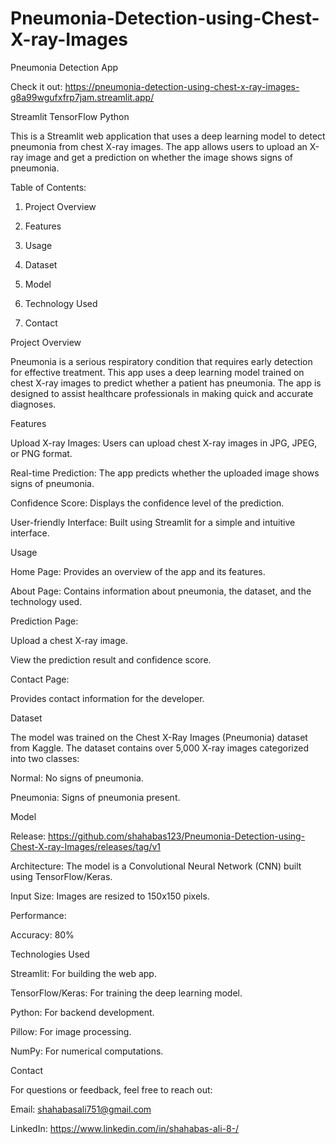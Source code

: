 # Pneumonia-Detection-using-Chest-X-ray-Images

Pneumonia Detection App

Check it out:
https://pneumonia-detection-using-chest-x-ray-images-g8a99wgufxfrp7jam.streamlit.app/

Streamlit
TensorFlow
Python

This is a Streamlit web application that uses a deep learning model to detect pneumonia from chest X-ray images.
The app allows users to upload an X-ray image and get a prediction on whether the image shows signs of pneumonia.

Table of Contents:

1. Project Overview

2. Features

3. Usage

4. Dataset

5. Model

6. Technology Used

7. Contact



Project Overview

Pneumonia is a serious respiratory condition that requires early detection for effective treatment. 
This app uses a deep learning model trained on chest X-ray images to predict whether a patient has pneumonia. 
The app is designed to assist healthcare professionals in making quick and accurate diagnoses.

Features

Upload X-ray Images: Users can upload chest X-ray images in JPG, JPEG, or PNG format.

Real-time Prediction: The app predicts whether the uploaded image shows signs of pneumonia.

Confidence Score: Displays the confidence level of the prediction.

User-friendly Interface: Built using Streamlit for a simple and intuitive interface.

Usage

Home Page: Provides an overview of the app and its features.

About Page: Contains information about pneumonia, the dataset, and the technology used.

Prediction Page:

Upload a chest X-ray image.

View the prediction result and confidence score.

Contact Page:

Provides contact information for the developer.

Dataset

The model was trained on the Chest X-Ray Images (Pneumonia) dataset from Kaggle. The dataset contains over 5,000 X-ray images categorized into two classes:

Normal: No signs of pneumonia.

Pneumonia: Signs of pneumonia present.

Model

Release: https://github.com/shahabas123/Pneumonia-Detection-using-Chest-X-ray-Images/releases/tag/v1

Architecture: The model is a Convolutional Neural Network (CNN) built using TensorFlow/Keras.

Input Size: Images are resized to 150x150 pixels.

Performance:

Accuracy: 80%


Technologies Used

Streamlit: For building the web app.

TensorFlow/Keras: For training the deep learning model.

Python: For backend development.

Pillow: For image processing.

NumPy: For numerical computations.

Contact

For questions or feedback, feel free to reach out:

Email: shahabasali751@gmail.com

LinkedIn: https://www.linkedin.com/in/shahabas-ali-8-/

